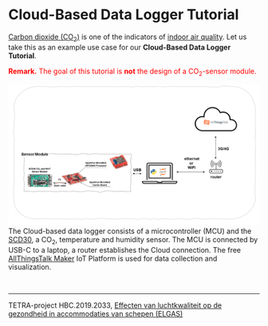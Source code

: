 # Cloud-Based Data Logger Tutorial

[Carbon dioxide (CO<sub>2</sub>)](https://en.wikipedia.org/wiki/Carbon_dioxide) is one of the indicators of [indoor air quality](https://en.wikipedia.org/wiki/Indoor_air_quality#Carbon_dioxide). Let us take this as an example use case for our **Cloud-Based Data Logger Tutorial**.

<span style="color:Red">**Remark.** The goal of this tutorial is **not** the design of a CO<sub>2</sub>-sensor module.</span>



![IoT_System](./img/IoT_System/IoT_System.PNG)The Cloud-based data logger consists of a microcontroller (MCU) and the [SCD30](https://www.adafruit.com/product/4867), a CO<sub>2</sub>, temperature and humidity sensor. The MCU is connected by USB-C to a laptop, a router establishes the Cloud connection. The free [AllThingsTalk Maker](https://www.allthingstalk.com/) IoT Platform is used for data collection and visualization.

<br>

---

TETRA-project HBC.2019.2033, [Effecten van luchtkwaliteit op de gezondheid in accommodaties van schepen (ELGAS)](https://www.kdg.be/ELGAS)
